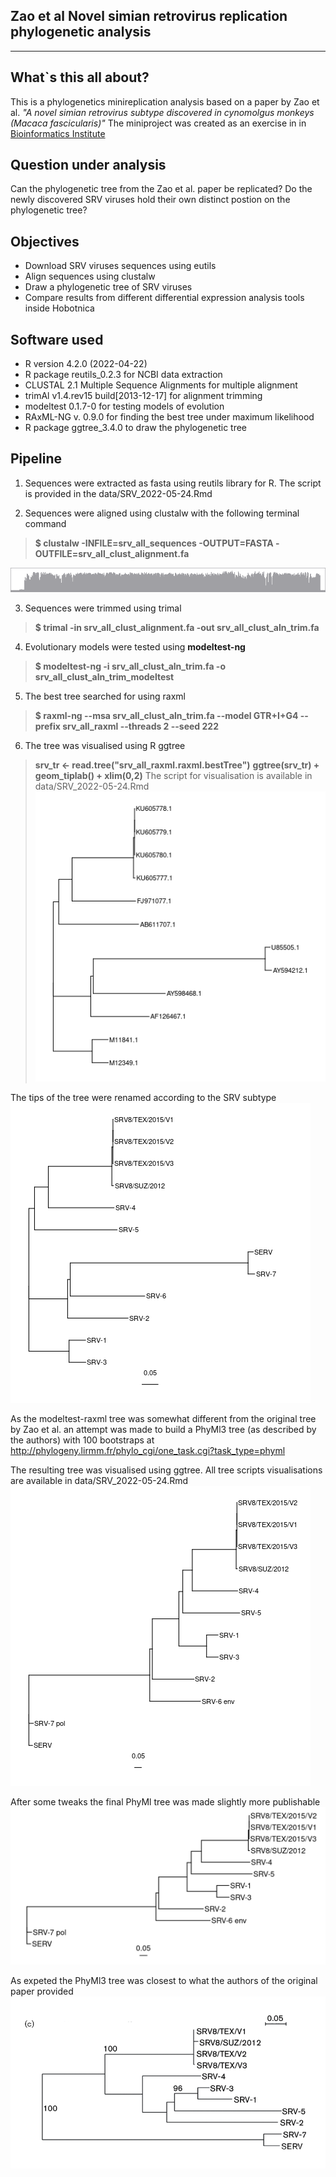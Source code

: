 Zao et al Novel simian retrovirus replication phylogenetic analysis
--------------------------------------------------------------------------------------
---------------------------------------------------------------------------------------

What`s this all about?
-------------------
This is a phylogenetics minireplication analysis based on a paper by Zao et al. 
*"A novel simian retrovirus subtype discovered in cynomolgus monkeys (Macaca fascicularis)"*
The miniproject was created as an exercise in in [Bioinformatics Institute](https://bioinf.me/en)

Question under analysis
-------------------
Can the phylogenetic tree from the Zao et al. paper be replicated? Do the newly discovered SRV 
viruses hold their own distinct postion on the phylogenetic tree?

Objectives
-----------------
- Download SRV viruses sequences using eutils
- Align sequences using clustalw
- Draw a phylogenetic tree of SRV viruses
- Compare results from different differential expression analysis tools inside Hobotnica

Software used
-------------------
- R version 4.2.0 (2022-04-22) 
- R package reutils_0.2.3 for NCBI data extraction
- CLUSTAL 2.1 Multiple Sequence Alignments for multiple alignment
- trimAl v1.4.rev15 build[2013-12-17] for alignment trimming
- modeltest 0.1.7-0 for testing models of evolution
- RAxML-NG v. 0.9.0 for finding the best tree under maximum likelihood
- R package ggtree_3.4.0 to draw the phylogenetic tree

Pipeline
-------------------
1. Sequences were extracted as fasta using reutils library for R. The script is provided in 
the data/SRV_2022-05-24.Rmd

2. Sequences were aligned using clustalw with the following terminal command 
> **$ clustalw -INFILE=srv_all_sequences -OUTPUT=FASTA -OUTFILE=srv_all_clust_alignment.fa**

![](https://github.com/tony-zhelonkin/SRV_Zao_replication/blob/main/ugene_all_clust_hist_quality.png)

3. Sequences were trimmed using trimal 
> **$ trimal -in srv_all_clust_alignment.fa -out srv_all_clust_aln_trim.fa**

4. Evolutionary models were tested using **modeltest-ng**
> **$ modeltest-ng -i srv_all_clust_aln_trim.fa -o srv_all_clust_aln_trim_modeltest**

5. The best tree searched for using raxml
> **$ raxml-ng --msa srv_all_clust_aln_trim.fa --model GTR+I+G4 --prefix srv_all_raxml --threads 2 --seed 222**

6. The tree was visualised using R ggtree
> **srv_tr <- read.tree("srv_all_raxml.raxml.bestTree")**
> **ggtree(srv_tr) + geom_tiplab() + xlim(0,2)**
The script for visualisation is available in data/SRV_2022-05-24.Rmd
![](https://github.com/tony-zhelonkin/SRV_Zao_replication/blob/main/srv_all_raxml_bestTree.png) 

The tips of the tree were renamed according to the SRV subtype
![](https://github.com/tony-zhelonkin/SRV_Zao_replication/blob/main/srv_all_raxml_named_bestTree.png)

As the modeltest-raxml tree was somewhat different from the original tree by Zao et al. an attempt was made 
to build a PhyMl3 tree (as described by the authors) with 100 bootstraps 
at http://phylogeny.lirmm.fr/phylo_cgi/one_task.cgi?task_type=phyml

The resulting tree was visualised using ggtree. All tree scripts visualisations are available in data/SRV_2022-05-24.Rmd  
![](https://github.com/tony-zhelonkin/SRV_Zao_replication/blob/main/phyml3_all_tree.png) 

After some tweaks the final PhyMl tree was made slightly more publishable 
![](https://github.com/tony-zhelonkin/SRV_Zao_replication/blob/main/phyml3_all_tree_res.png) 

As expeted the PhyMl3 tree was closest to what the authors of the original paper provided 
![](https://github.com/tony-zhelonkin/SRV_Zao_replication/blob/main/Zao_original_tree2.png) 















